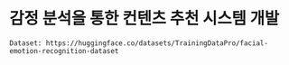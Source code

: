 # 감정 분석을 통한 컨텐츠 추천 시스템 개발
```
Dataset: https://huggingface.co/datasets/TrainingDataPro/facial-emotion-recognition-dataset
```
